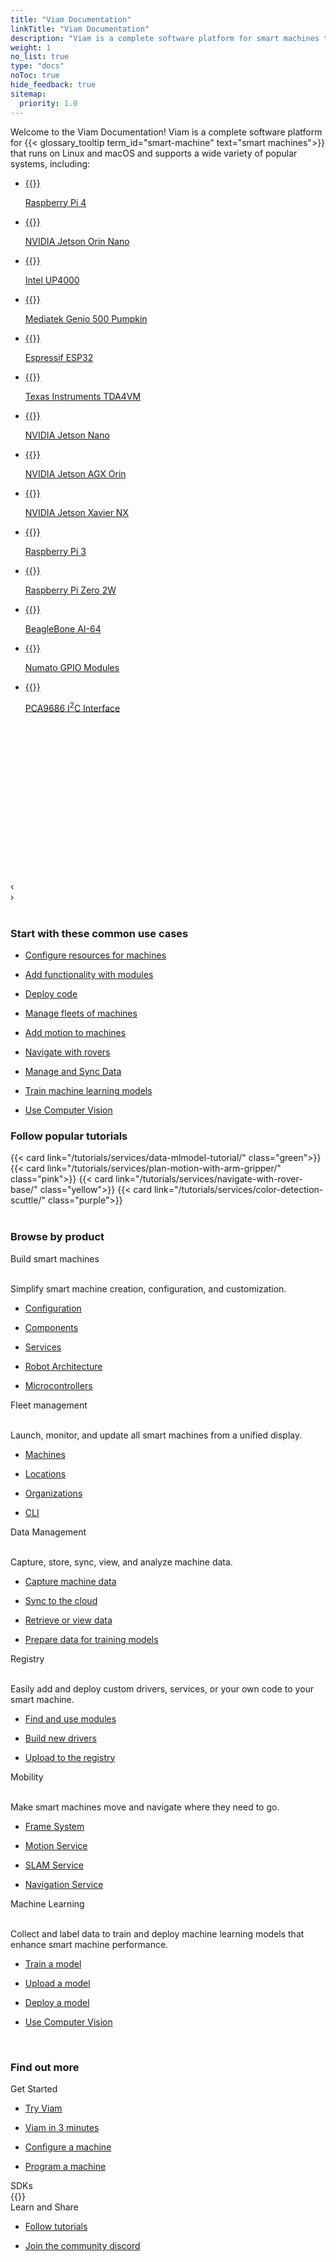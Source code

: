 ```yaml
---
title: "Viam Documentation"
linkTitle: "Viam Documentation"
description: "Viam is a complete software platform for smart machines that runs on any 64-bit Linux OS and macOS."
weight: 1
no_list: true
type: "docs"
noToc: true
hide_feedback: true
sitemap:
  priority: 1.0
---
```


<div class="max-page">
  <p>
    Welcome to the Viam Documentation!
    Viam is a complete software platform for {{< glossary_tooltip term_id="smart-machine" text="smart machines">}} that runs on Linux and macOS and supports a wide variety of popular systems, including:
  </p>
</div>

<div id="board-carousel" class="carousel max-page">
  <ul tabindex="0">
    <li id="c1_slide1">
      <a href="get-started/installation/prepare/rpi-setup/">
        {{<imgproc src="get-started/installation/thumbnails/raspberry-pi-4-b-2gb.png" resize="148x120" declaredimensions=true alt="Raspberry Pi">}}
        <p>Raspberry Pi 4</p>
      </a>
    </li>
    <li id="c1_slide2">
      <a href="get-started/installation/prepare/jetson-nano-setup/">
        {{<imgproc src="get-started/installation/thumbnails/jetson-orin-nano.jpeg" resize="148x120" declaredimensions=true alt="NVIDIA Jetson Orin Nano">}}
        <p>NVIDIA Jetson Orin Nano</p>
      </a>
    </li>
    <li id="c1_slide3">
      <a href="build/configure/components/board/upboard/">
        {{<imgproc src="get-started/installation/thumbnails/up_4000.png" resize="148x120" declaredimensions=true alt="Intel Up board 4000">}}
        <p>Intel UP4000</p>
      </a>
    </li>
    <li id="c1_slide4">
      <a href="get-started/installation/prepare/pumpkin/">
        {{<imgproc src="get-started/installation/thumbnails/pumpkin.png" resize="148x120" declaredimensions=true alt="Mediatek genio 500 pumpkin">}}
        <p>Mediatek Genio 500 Pumpkin</p>
      </a>
    </li>
    <li id="c1_slide5">
      <a href="/build/micro-rdk/">
        {{<imgproc src="get-started/installation/thumbnails/esp32-espressif.png" resize="148x120" declaredimensions=true alt="E S P 32 - espressif">}}
        <p>Espressif ESP32</p>
      </a>
    </li>
    <li id="c1_slide6">
      <a href="get-started/installation/prepare/sk-tda4vm/">
        {{<imgproc src="get-started/installation/thumbnails/tda4vm.png" resize="148x120" declaredimensions=true alt="S K - T D A 4 V M">}}
        <p>Texas Instruments TDA4VM</p>
      </a>
    </li>
    <li id="c1_slide7">
      <a href="get-started/installation/prepare/jetson-nano-setup/">
        {{<imgproc src="get-started/installation/thumbnails/jetson-nano-dev-kit.png" resize="148x120" declaredimensions=true alt="NVIDIA Jetson Nano">}}
        <p>NVIDIA Jetson Nano</p>
      </a>
    </li>
    <li id="c1_slide8">
      <a href="get-started/installation/prepare/jetson-agx-orin-setup/">
        {{<imgproc src="get-started/installation/thumbnails/jetson-agx-orin-dev-kit.png" alt="Jetson A G X Orin Developer Kit" resize="148x120" declaredimensions=true >}}
        <p>NVIDIA Jetson AGX Orin</p>
      </a>
    </li>
    <li id="c1_slide9">
      <a href="build/configure/components/board/jetson/">
        {{<imgproc src="get-started/installation/thumbnails/jetson-xavier.png" alt="Jetson Xavier NX Dev Kit" resize="148x120" declaredimensions=true >}}
        <p>NVIDIA Jetson Xavier NX</p>
      </a>
    </li>
    <li id="c1_slide10">
      <a href="get-started/installation/prepare/rpi-setup/">
        {{<imgproc src="get-started/installation/thumbnails/rpi-3.png" alt="Raspberry Pi 3" resize="148x120" declaredimensions=true >}}
        <p>Raspberry Pi 3</p>
      </a>
    </li>
    <li id="c1_slide11">
      <a href="get-started/installation/prepare/rpi-setup/">
        {{<imgproc src="get-started/installation/thumbnails/raspberry-pi-zero-2w.png" alt="Raspberry Pi" resize="148x120" declaredimensions=true >}}
        <p>Raspberry Pi Zero 2W</p>
      </a>
    </li>
    <li id="c1_slide12">
      <a href="get-started/installation/prepare/beaglebone-setup/">
        {{<imgproc src="get-started/installation/thumbnails/beaglebone.png" resize="148x120" declaredimensions=true alt="BeagleBone A I-64">}}
        <p>BeagleBone AI-64</p>
      </a>
    </li>
    <li id="c1_slide13">
      <a href="build/configure/components/board/numato/">
        {{<imgproc src="get-started/installation/thumbnails/numato.png" alt="Numato GPIO Modules" resize="148x120" declaredimensions=true >}}
        <p>Numato GPIO Modules</p>
      </a>
    </li>
    <li id="c1_slide14">
      <a href="build/configure/components/board/pca9685/">
        {{<imgproc src="get-started/installation/thumbnails/pca9685.png" alt="P C A 9685 I 2 C Interface" resize="148x120" declaredimensions=true >}}
        <p>PCA9686 I<sup>2</sup>C Interface</p>
      </a>
    </li>
  </ul>
  <ol style="visibility: hidden" aria-hidden="true">
    <li><a href="#c1_slide1">Raspberry Pi 4</a></li>
    <li><a href="#c1_slide2">NVIDIA Jetson Orin Nano</a></li>
    <li><a href="#c1_slide3">Intel UP4000</a></li>
    <li><a href="#c1_slide4">Mediatek Genio 500 Pumpkin</a></li>
    <li><a href="#c1_slide5">Espressif ESP32</a></li>
    <li><a href="#c1_slide6">Texas Instruments TDA4VM</a></li>
    <li><a href="#c1_slide7">NVIDIA Jetson Nano</a></li>
    <li><a href="#c1_slide8">NVIDIA Jetson AGX Orin</a></li>
    <li><a href="#c1_slide9">NVIDIA Jetson Xavier NX</a></li>
    <li><a href="#c1_slide10">Raspberry Pi 3</a></li>
    <li><a href="#c1_slide11">Raspberry Pi Zero 2W</a></li>
    <li><a href="#c1_slide12">BeagleBone AI-64</a></li>
    <li><a href="#c1_slide13">Numato GPIO Modules</a></li>
    <li><a href="#c1_slide14">PCA9686 I<sup>2</sup>C Interface</a></li>
  </ol>
  <div class="prev" style="display: block">‹</div>
  <div class="next" style="display: block">›</div>
</div>
<br>

<div class="max-page">
  <h3>
    Start with these common use cases
  </h3>
</div>

<div class="cards max-page">
  <div class="row">
    <div class="col sectionlist">
        <div>
        <ul class="sectionlist">
        <li><a href="build/configure/"><div><p>Configure resources for machines</p></div></a></li>
        <li><a href="registry/"><div><p>Add functionality with modules</p></div></a></li>
        <li><a href="build/program/"><div><p>Deploy code</p></div></a></li>
        </ul>
        </div>
    </div>
    <div class="col sectionlist">
        <div>
        <ul class="sectionlist">
        <li><a href="fleet/"><div><p>Manage fleets of machines</p></div></a></li>
        <li><a href="mobility/motion/"><div><p>Add motion to machines</p></div></a></li>
        <li><a href="tutorials/services/navigate-with-rover-base/"><div><p>Navigate with rovers</p></div></a></li>
        </ul>
        </div>
    </div>
    <div class="col sectionlist">
        <div>
        <ul class="sectionlist">
        <li><a href="data/"><div><p>Manage and Sync Data</p></div></a></li>
        <li><a href="ml/"><div><p>Train machine learning models</p></div></a></li>
        <li><a href="ml/vision/" target="_blank"><div><p>Use Computer Vision</p></div></a></li>
        </ul>
        </div>
    </div>
  </div>
</div>

<div class="max-page">
  <h3>
    Follow popular tutorials
  </h3>
</div>

<div class="cards max-page">
  <div class="row">
    {{< card link="/tutorials/services/data-mlmodel-tutorial/" class="green">}}
    {{< card link="/tutorials/services/plan-motion-with-arm-gripper/" class="pink">}}
    {{< card link="/tutorials/services/navigate-with-rover-base/" class="yellow">}}
    {{< card link="/tutorials/services/color-detection-scuttle/" class="purple">}}
  </div>
</div>
<br>
<div class="max-page">
  <h3>
    Browse by product
  </h3>
</div>

<div class="cards max-page">
  <div class="row">
    <div class="col sectionlist">
        <div>
        <div>Build smart machines</div>
        <br>
        <p>Simplify smart machine creation, configuration, and customization.</p>
        <ul class="sectionlist">
        <li><a href="build/configure/"><div><p>Configuration</p></div></a></li>
        <li><a href="build/configure/components/"><div><p>Components</p></div></a></li>
        <li><a href="build/configure/services/"><div><p>Services</p></div></a></li>
        <li><a href="build/configure/parts-and-remotes/"><div><p>Robot Architecture</p></div></a></li>
        <li><a href="build/micro-rdk/"><div><p>Microcontrollers</p></div></a></li>
        </ul>
        </div>
    </div>
    <div class="col sectionlist">
      <div>
        <div>Fleet management</div>
        <br>
        <p>Launch, monitor, and update all smart machines from a unified display.</p>
        <ul class="sectionlist">
        <li><a href="build/configure/"><div><p>Machines</p></div></a></li>
        <li><a href="build/configure/components/"><div><p>Locations</p></div></a></li>
        <li><a href="build/configure/services/"><div><p>Organizations</p></div></a></li>
        <li><a href="build/program/"><div><p>CLI</p></div></a></li>
        </ul>
      </div>
    </div>
    <div class="col sectionlist">
        <div>
        <div>Data Management</div>
        <br>
        <p>Capture, store, sync, view, and analyze machine data.</p>
        <ul class="sectionlist">
        <li><a href="data/capture/"><div><p>Capture machine data
</p></div></a></li>
        <li><a href="data/cloud-sync/"><div><p>Sync to the cloud
</p></div></a></li>
        <li><a href="data/view/"><div><p>Retrieve or view data
</p></div></a></li>
        <li><a href="data/datasets"><div><p>Prepare data for training models
</p></div></a></li>
        </ul>
      </div>
    </div>
  </div>
  <div class="row">
    <div class="col sectionlist">
        <div>
        <div>Registry</div>
        <br>
        <p>Easily add and deploy custom drivers, services, or your own code to your smart machine.</p>
        <ul class="sectionlist">
        <li><a href="registry/configure/"><div><p>Find and use modules
</p></div></a></li>
        <li><a href="registry/create/"><div><p>Build new drivers</p></div></a></li>
        <li><a href="registry/upload/"><div><p>Upload to the registry</p></div></a></li>
        </ul>
      </div>
    </div>
    <div class="col sectionlist">
        <div>
        <div>Mobility</div>
        <br>
        <p>Make smart machines move and navigate where they need to go.</p>
        <ul class="sectionlist">
        <li><a href="mobility/frame-system/"><div><p>Frame System</p></div></a></li>
        <li><a href="mobility/motion/"><div><p>Motion Service</p></div></a></li>
        <li><a href="mobility/slam/"><div><p>SLAM Service</p></div></a></li>
        <li><a href="mobility/navigation/"><div><p>Navigation Service
</p></div></a></li>
        </ul>
      </div>
    </div>
    <div class="col sectionlist">
        <div>
        <div>Machine Learning</div>
        <br>
        <p>Collect and label data to train and deploy machine learning models that enhance smart machine performance.</p>
        <ul class="sectionlist">
        <li><a href="ml/train-model/"><div><p>Train a model</p></div></a></li>
        <li><a href="ml/upload-model/"><div><p>Upload a model</p></div></a></li>
        <li><a href="ml/deploy-model/"><div><p>Deploy a model</p></div></a></li>
        <li><a href="ml/vision/"><div><p>Use Computer Vision
</p></div></a></li>
        </ul>
      </div>
    </div>
</div>
<br>
<div class="max-page">
  <h3>
    Find out more
  </h3>
</div>
<div class="cards max-page">
  <div class="row">
    <div class="col sectionlist">
        <div>
        <div>Get Started</div>
        <ul class="sectionlist">
        <li><a href="build/get-started/try-viam/"><div><p>Try Viam</p></div></a></li>
        <li><a href="build/get-started/viam/"><div><p>Viam in 3 minutes</p></div></a></li>
        <li><a href="build/machine/"><div><p>Configure a machine</p></div></a></li>
        <li><a href="build/program/"><div><p>Program a machine</p></div></a></li>
        </ul>
        </div>
    </div>
    <div class="col sectionlist">
        <div>
        <div>SDKs</div>
        {{<sectionlist section="/reference/sdks">}}
        </div>
    </div>
     <div class="col sectionlist">
        <div>
        <div>Learn and Share</div>
        <ul class="sectionlist">
        <li><a href="tutorials/"><div><p>Follow tutorials</p></div></a></li>
        <li><a href="https://discord.gg/viam"><div><p>Join the community discord</p></div></a></li>
        </ul>
        </div>
    </div>
  </div>
</div>
